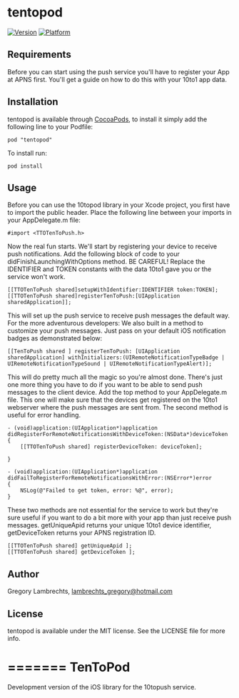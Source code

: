 # tentopod

[![Version](http://cocoapod-badges.herokuapp.com/v/tentopod/badge.png)](http://cocoadocs.org/docsets/tentopod)
[![Platform](http://cocoapod-badges.herokuapp.com/p/tentopod/badge.png)](http://cocoadocs.org/docsets/tentopod)

## Requirements

Before you can start using the push service you'll have to register your App at APNS first. You'll get a guide on how to do this with your 10to1 app data. 

## Installation

tentopod is available through [CocoaPods](http://cocoapods.org), to install
it simply add the following line to your Podfile:

    pod "tentopod"
To install run:	

	pod install

## Usage

Before you can use the 10topod library in your Xcode project, you first have to import the public header. Place the following line between your imports in your AppDelegate.m file:

	#import <TTOTenToPush.h>
Now the real fun starts. We'll start by registering your device to receive push notifications. Add the following block of code to your didFinishLaunchingWithOptions method. BE CAREFUL! Replace the IDENTIFIER and TOKEN constants with the data 10to1 gave you or the service won't work.

	[[TTOTenToPush shared]setupWithIdentifier:IDENTIFIER token:TOKEN];
    [[TTOTenToPush shared]registerTenToPush:[UIApplication sharedApplication]];
This will set up the push service to receive push messages the default way. For the more adventurous developers: We also built in a method to customize your push messages. Just pass on your default iOS notification badges as demonstrated below:

	[[TenToPush shared ] registerTenToPush: [UIApplication sharedApplication] withInitializers:(UIRemoteNotificationTypeBadge | UIRemoteNotificationTypeSound | UIRemoteNotificationTypeAlert)];
This will do pretty much all the magic so you're almost done. There's just one more thing you have to do if you want to be able to send push messages to the client device. Add the top method to your AppDelegate.m file. This one will make sure that the devices get registered on the 10to1 webserver where the push messages are sent from. The second method is useful for error handling. 

	- (void)application:(UIApplication*)application didRegisterForRemoteNotificationsWithDeviceToken:(NSData*)deviceToken
	{
	    [[TTOTenToPush shared] registerDeviceToken: deviceToken];
    
	}
	
	- (void)application:(UIApplication*)application didFailToRegisterForRemoteNotificationsWithError:(NSError*)error
	{
		NSLog(@"Failed to get token, error: %@", error);
	}
These two methods are not essential for the service to work but they're sure useful if you want to do a bit more with your app than just receive push messages. getUniqueApid returns your unique 10to1 device identifier, getDeviceToken returns your APNS registration ID.

    [[TTOTenToPush shared] getUniqueApid ];
    [[TTOTenToPush shared] getDeviceToken ];


## Author

Gregory Lambrechts, lambrechts_gregory@hotmail.com

## License

tentopod is available under the MIT license. See the LICENSE file for more info.

=======
TenToPod
========

Development version of the iOS library for the 10topush service.
